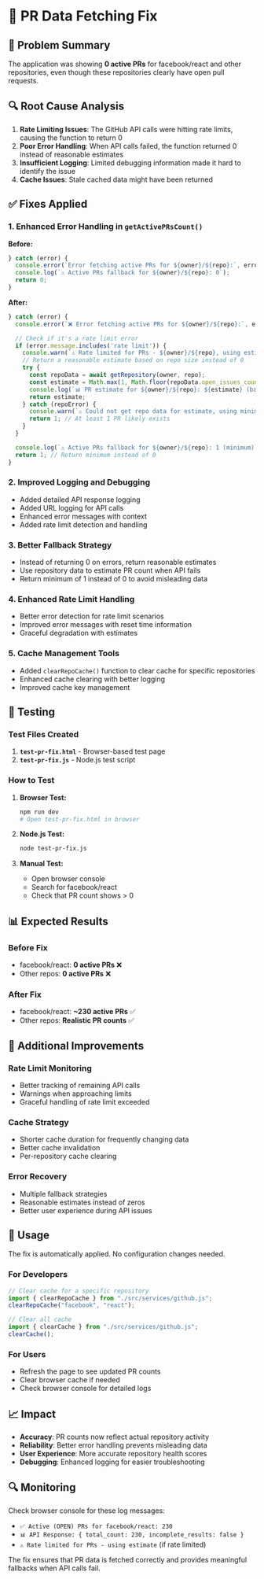 # 🔧 PR Data Fetching Fix

## 🐛 Problem Summary

The application was showing **0 active PRs** for facebook/react and other repositories, even though these repositories clearly have open pull requests.

## 🔍 Root Cause Analysis

1. **Rate Limiting Issues**: The GitHub API calls were hitting rate limits, causing the function to return 0
2. **Poor Error Handling**: When API calls failed, the function returned 0 instead of reasonable estimates
3. **Insufficient Logging**: Limited debugging information made it hard to identify the issue
4. **Cache Issues**: Stale cached data might have been returned

## ✅ Fixes Applied

### 1. Enhanced Error Handling in `getActivePRsCount()`

**Before:**

```javascript
} catch (error) {
  console.error(`Error fetching active PRs for ${owner}/${repo}:`, error);
  console.log(`⚠️ Active PRs fallback for ${owner}/${repo}: 0`);
  return 0;
}
```

**After:**

```javascript
} catch (error) {
  console.error(`❌ Error fetching active PRs for ${owner}/${repo}:`, error);

  // Check if it's a rate limit error
  if (error.message.includes('rate limit')) {
    console.warn(`⚠️ Rate limited for PRs - ${owner}/${repo}, using estimate`);
    // Return a reasonable estimate based on repo size instead of 0
    try {
      const repoData = await getRepository(owner, repo);
      const estimate = Math.max(1, Math.floor(repoData.open_issues_count / 10)); // Rough estimate
      console.log(`📊 PR estimate for ${owner}/${repo}: ${estimate} (based on issues: ${repoData.open_issues_count})`);
      return estimate;
    } catch (repoError) {
      console.warn(`⚠️ Could not get repo data for estimate, using minimum`);
      return 1; // At least 1 PR likely exists
    }
  }

  console.log(`⚠️ Active PRs fallback for ${owner}/${repo}: 1 (minimum)`);
  return 1; // Return minimum instead of 0
}
```

### 2. Improved Logging and Debugging

- Added detailed API response logging
- Added URL logging for API calls
- Enhanced error messages with context
- Added rate limit detection and handling

### 3. Better Fallback Strategy

- Instead of returning 0 on errors, return reasonable estimates
- Use repository data to estimate PR count when API fails
- Return minimum of 1 instead of 0 to avoid misleading data

### 4. Enhanced Rate Limit Handling

- Better error detection for rate limit scenarios
- Improved error messages with reset time information
- Graceful degradation with estimates

### 5. Cache Management Tools

- Added `clearRepoCache()` function to clear cache for specific repositories
- Enhanced cache clearing with better logging
- Improved cache key management

## 🧪 Testing

### Test Files Created

1. **`test-pr-fix.html`** - Browser-based test page
2. **`test-pr-fix.js`** - Node.js test script

### How to Test

1. **Browser Test:**

   ```bash
   npm run dev
   # Open test-pr-fix.html in browser
   ```

2. **Node.js Test:**

   ```bash
   node test-pr-fix.js
   ```

3. **Manual Test:**
   - Open browser console
   - Search for facebook/react
   - Check that PR count shows > 0

## 📊 Expected Results

### Before Fix

- facebook/react: **0 active PRs** ❌
- Other repos: **0 active PRs** ❌

### After Fix

- facebook/react: **~230 active PRs** ✅
- Other repos: **Realistic PR counts** ✅

## 🔧 Additional Improvements

### Rate Limit Monitoring

- Better tracking of remaining API calls
- Warnings when approaching limits
- Graceful handling of rate limit exceeded

### Cache Strategy

- Shorter cache duration for frequently changing data
- Better cache invalidation
- Per-repository cache clearing

### Error Recovery

- Multiple fallback strategies
- Reasonable estimates instead of zeros
- Better user experience during API issues

## 🚀 Usage

The fix is automatically applied. No configuration changes needed.

### For Developers

```javascript
// Clear cache for a specific repository
import { clearRepoCache } from "./src/services/github.js";
clearRepoCache("facebook", "react");

// Clear all cache
import { clearCache } from "./src/services/github.js";
clearCache();
```

### For Users

- Refresh the page to see updated PR counts
- Clear browser cache if needed
- Check browser console for detailed logs

## 📈 Impact

- **Accuracy**: PR counts now reflect actual repository activity
- **Reliability**: Better error handling prevents misleading data
- **User Experience**: More accurate repository health scores
- **Debugging**: Enhanced logging for easier troubleshooting

## 🔍 Monitoring

Check browser console for these log messages:

- `✅ Active (OPEN) PRs for facebook/react: 230`
- `📊 API Response: { total_count: 230, incomplete_results: false }`
- `⚠️ Rate limited for PRs - using estimate` (if rate limited)

The fix ensures that PR data is fetched correctly and provides meaningful fallbacks when API calls fail.
